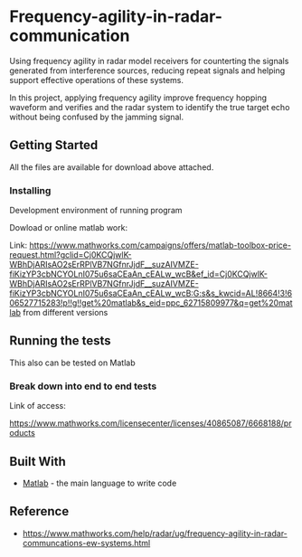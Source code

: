 # Frequency-agility-in-radar-communication

Using frequency agility in radar model receivers for counterting the signals generated from interference sources, reducing repeat signals and helping support effective operations of these systems. 

In this project, applying frequency agility improve frequency hopping waveform and verifies and the radar system to identify the true target echo without being confused by the jamming signal.
## Getting Started

All the files are available for download above attached.

### Installing

Development environment of running program

Dowload or online matlab work:

Link: https://www.mathworks.com/campaigns/offers/matlab-toolbox-price-request.html?gclid=Cj0KCQjwlK-WBhDjARIsAO2sErRPlVB7NGfnrJjdF__suzAIVMZE-fiKizYP3cbNCYOLnI075u6saCEaAn_cEALw_wcB&ef_id=Cj0KCQjwlK-WBhDjARIsAO2sErRPlVB7NGfnrJjdF__suzAIVMZE-fiKizYP3cbNCYOLnI075u6saCEaAn_cEALw_wcB:G:s&s_kwcid=AL!8664!3!606527715283!p!!g!!get%20matlab&s_eid=ppc_62715809977&q=get%20matlab from different versions

## Running the tests

This also can be tested on Matlab

### Break down into end to end tests

Link of access: 

https://www.mathworks.com/licensecenter/licenses/40865087/6668188/products


## Built With

* [Matlab](https://matlab.mathworks.com/) - the main language to write code


## Reference

* https://www.mathworks.com/help/radar/ug/frequency-agility-in-radar-communcations-ew-systems.html
